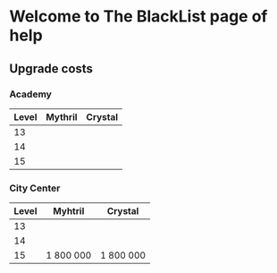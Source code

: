 # Welcome to The BlackList page of help

## Upgrade costs

### Academy
| Level | Mythril | Crystal |
| ----- | ------- | ------- |
| 13 | | |
| 14 | | |
| 15 | | |

### City Center
| Level | Myhtril | Crystal |
| ----- | ------- | ------- |
| 13 | | |
| 14 | | | 
| 15 | 1 800 000 | 1 800 000 |

